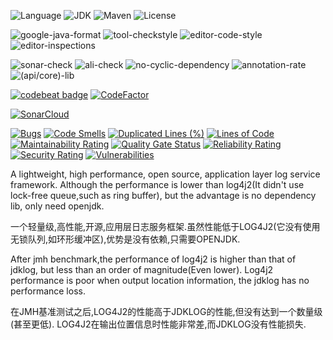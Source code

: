 ![Language](https://img.shields.io/badge/language-java-orange.svg)
![JDK](https://img.shields.io/badge/OpenJDK-11-yellow.svg)
![Maven](https://raster.shields.io/badge/Maven-3.6.3-red.svg)
![License](https://img.shields.io/badge/license-GPL2.0-000000.svg)

![google-java-format](https://img.shields.io/badge/google-javaformat-red.svg)
![tool-checkstyle](https://img.shields.io/badge/(google/sun)-checkstyle-orange.svg)
![editor-code-style](https://img.shields.io/badge/(google/sun)-codestyle-yellow.svg)
![editor-inspections](https://img.shields.io/badge/idea-inspections-red.svg)

![sonar-check](https://img.shields.io/badge/sonar-check-yellow.svg)
![ali-check](https://img.shields.io/badge/ali-check-red.svg)
![no-cyclic-dependency](https://img.shields.io/badge/cyclic-dependency-red.svg)
![annotation-rate](https://img.shields.io/badge/annotation-rate-red.svg)
![(api/core)-lib](https://img.shields.io/badge/(api/core)-lib-red.svg)

[![codebeat badge](https://codebeat.co/badges/61dca9f9-6bd0-4bbb-9de4-5c95b8e195a2)](https://codebeat.co/projects/github-com-jdkstack-jdklog-dev)
[![CodeFactor](https://www.codefactor.io/repository/github/jdkstack/jdklog/badge/dev)](https://www.codefactor.io/repository/github/jdkstack/jdklog/overview/dev)

[![SonarCloud](https://sonarcloud.io/images/project_badges/sonarcloud-black.svg)](https://sonarcloud.io/dashboard?id=org.jdkstack%3Ajdklog)

[![Bugs](https://sonarcloud.io/api/project_badges/measure?branch=dev&project=org.jdkstack%3Ajdklog&metric=bugs)](https://sonarcloud.io/dashboard?id=org.jdkstack%3Ajdklog&branch=dev)
[![Code Smells](https://sonarcloud.io/api/project_badges/measure?branch=dev&project=org.jdkstack%3Ajdklog&metric=code_smells)](https://sonarcloud.io/dashboard?id=org.jdkstack%3Ajdklog&branch=dev)
[![Duplicated Lines (%)](https://sonarcloud.io/api/project_badges/measure?branch=dev&project=org.jdkstack%3Ajdklog&metric=duplicated_lines_density)](https://sonarcloud.io/dashboard?id=org.jdkstack%3Ajdklog&branch=dev)
[![Lines of Code](https://sonarcloud.io/api/project_badges/measure?branch=dev&project=org.jdkstack%3Ajdklog&metric=ncloc)](https://sonarcloud.io/dashboard?id=org.jdkstack%3Ajdklog&branch=dev)
[![Maintainability Rating](https://sonarcloud.io/api/project_badges/measure?branch=dev&project=org.jdkstack%3Ajdklog&metric=sqale_rating)](https://sonarcloud.io/dashboard?id=org.jdkstack%3Ajdklog&branch=dev)
[![Quality Gate Status](https://sonarcloud.io/api/project_badges/measure?branch=dev&project=org.jdkstack%3Ajdklog&metric=alert_status)](https://sonarcloud.io/dashboard?id=org.jdkstack%3Ajdklog&branch=dev)
[![Reliability Rating](https://sonarcloud.io/api/project_badges/measure?branch=dev&project=org.jdkstack%3Ajdklog&metric=reliability_rating)](https://sonarcloud.io/dashboard?id=org.jdkstack%3Ajdklog&branch=dev)
[![Security Rating](https://sonarcloud.io/api/project_badges/measure?branch=dev&project=org.jdkstack%3Ajdklog&metric=security_rating)](https://sonarcloud.io/dashboard?id=org.jdkstack%3Ajdklog&branch=dev)
[![Vulnerabilities](https://sonarcloud.io/api/project_badges/measure?branch=dev&project=org.jdkstack%3Ajdklog&metric=vulnerabilities)](https://sonarcloud.io/dashboard?id=org.jdkstack%3Ajdklog&branch=dev)

A lightweight, high performance, open source, application layer log service framework. Although the performance is lower than log4j2(It didn't use lock-free queue,such as ring
buffer), but the advantage is no dependency lib, only need openjdk.

一个轻量级,高性能,开源,应用层日志服务框架.虽然性能低于LOG4J2(它没有使用无锁队列,如环形缓冲区),优势是没有依赖,只需要OPENJDK.

After jmh benchmark,the performance of log4j2 is higher than that of jdklog, but less than an order of magnitude(Even lower). Log4j2 performance is poor when output location
information, the jdklog has no performance loss.

在JMH基准测试之后,LOG4J2的性能高于JDKLOG的性能,但没有达到一个数量级(甚至更低). LOG4J2在输出位置信息时性能非常差,而JDKLOG没有性能损失.
